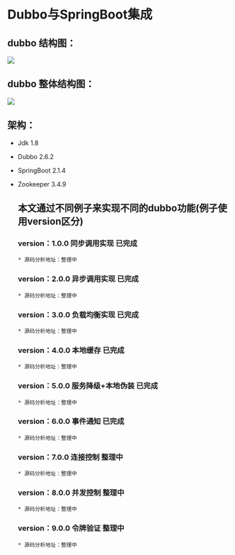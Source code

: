 # Dubbo与SpringBoot集成

## dubbo 结构图：

![](http://dubbo.apache.org/docs/zh-cn/user/sources/images/dubbo-architecture.jpg)

## dubbo 整体结构图：

![](https://images2017.cnblogs.com/blog/1147548/201709/1147548-20170928141450169-1251868962.png)

## 架构：
* Jdk 1.8
* Dubbo 2.6.2
* SpringBoot 2.1.4
* Zookeeper 3.4.9

  ## 本文通过不同例子来实现不同的dubbo功能(例子使用version区分)
  
  ### version：1.0.0 同步调用实现 已完成
      * 源码分析地址：整理中
  ### version：2.0.0 异步调用实现 已完成
      * 源码分析地址：整理中
  ### version：3.0.0 负载均衡实现 已完成
      * 源码分析地址：整理中
  ### version：4.0.0 本地缓存 已完成
      * 源码分析地址：整理中
  ### version：5.0.0 服务降级+本地伪装 已完成
      * 源码分析地址：整理中
  ### version：6.0.0 事件通知 已完成
      * 源码分析地址：整理中
  ### version：7.0.0 连接控制 整理中
      * 源码分析地址：整理中
  ### version：8.0.0 并发控制 整理中
      * 源码分析地址：整理中
  ### version：9.0.0 令牌验证 整理中
      * 源码分析地址：整理中
  
  

        
       
